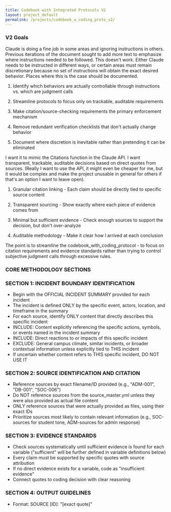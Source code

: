 ```yaml
---
title: Codebook with Integrated Protocols V2
layout: project_default
permalink: /projects/codebook_w_coding_proto_v2/
---
```



### V2 Goals

Claude is doing a fine job in some areas and ignoring instructions in others. Previous iterations of the document sought to add more text to emphasize where instructions needed to be followed. This doesn't work. Either Claude needs to be instructed in different ways, or certain areas must remain discretionary because no set of instructions will obtain the exact desired behavior. Places where this is the case should be documented. 

1. Identify which behaviors are actually controllable through instructions vs. which are judgment calls

2. Streamline protocols to focus only on trackable, auditable requirements

3. Make citation/source-checking requirements the primary enforcement mechanism

4. Remove redundant verification checklists that don't actually change behavior

5. Document where discretion is inevitable rather than pretending it can be eliminated

I want it to mimic the Citations function in the Claude API. I want transparent, trackable, auditable decisions based on direct quotes from sources. (Really I want to use the API, it might even be cheaper for me, but it would be complex and make the project unusable in general for others if that's an option I want to leave open).

1. Granular citation linking - Each claim should be directly tied to specific source content

2. Transparent sourcing - Show exactly where each piece of evidence comes from

3. Minimal but sufficient evidence - Check enough sources to support the decision, but don't over-analyze

4. Auditable methodology - Make it clear how I arrived at each conclusion

The point is to streamline the codebook_with_coding_protocol - to focus on citation requirements and evidence standards rather than trying to control subjective judgment calls through excessive rules.

### CORE METHODOLOGY SECTIONS

### SECTION 1: INCIDENT BOUNDARY IDENTIFICATION

- Begin with the OFFICIAL INCIDENT SUMMARY provided for each incident
- The incident is defined ONLY by the specific event, actors, location, and timeframe in the summary
- For each source, identify ONLY content that directly describes this specific incident
- INCLUDE: Content explicitly referencing the specific actions, symbols, or events named in the incident summary
- INCLUDE: Direct reactions to or impacts of this specific incident
- EXCLUDE: General campus climate, similar incidents, or broader contextual information unless explicitly tied to THIS incident
- If uncertain whether content refers to THIS specific incident, DO NOT USE IT

### SECTION 2: SOURCE IDENTIFICATION AND CITATION

- Reference sources by exact filename/ID provided (e.g., "ADM-001", "DB-001", "SOC-006")
- Do NOT reference sources from the source_master.yml unless they were also provided as actual file content
- ONLY reference sources that were actually provided as files, using their exact IDs
- Prioritize sources most likely to contain relevant information (e.g., SOC-sources for student tone, ADM-sources for admin response)

### SECTION 3: EVIDENCE STANDARDS

- Check sources systematically until sufficient evidence is found for each variable ("sufficient" will be further defined in variable definitions below)
- Every claim must be supported by specific quotes with source attribution
- If no direct evidence exists for a variable, code as "insufficient evidence"
- Connect quotes to coding decision with clear reasoning

### SECTION 4: OUTPUT GUIDELINES

- Format: SOURCE [ID]: "[exact quote]"